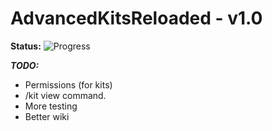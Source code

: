 AdvancedKitsReloaded - v1.0
===================

**Status:** ![Progress](http://progressed.io/bar/91) 

***TODO:***

 - Permissions (for kits)
 - /kit view command.
 - More testing
 - Better wiki
